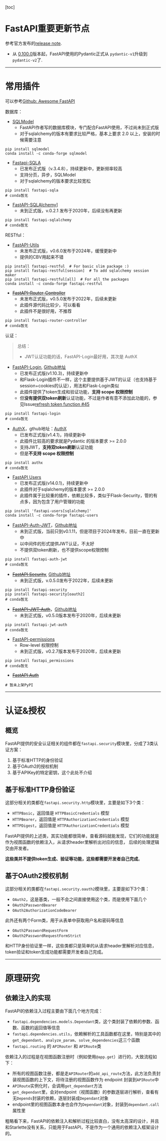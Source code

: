 [toc]

# FastAPI重要更新节点
参考官方发布的[release note](https://fastapi.tiangolo.com/release-notes/#release-notes).

+ 从 [0.100.0](https://fastapi.tiangolo.com/release-notes/#01000)版本起，FastAPI使用的Pydantic正式从 `pydantic-v1`升级到`pydantic-v2`了.

------
# 常用插件
可以参考[Github: Awesome FastAPI](https://github.com/yshan2028/awesome-fastapi/blob/main/README.md)

数据库：
- [SQLModel](https://sqlmodel.tiangolo.com/)
  - FastAPI作者写的数据库模块，专门配合FastAPI使用，不过尚未到正式版
  - 对于sqlalchemy的版本有要求比较严格，基本上要求 2.0 以上，安装的时候需要注意 
```shell
pip install sqlmodel
conda install -c conda-forge sqlmodel 
```
- [Fastapi-SQLA](https://github.com/dialoguemd/fastapi-sqla)
  - 已发布正式版（v.3.4.8），持续更新中，更新频率较高
  - 支持分页，异步，SQLModel
  - 对于sqlalchemy的版本要求比较宽松
```shell
pip install fastapi-sqla
# conda暂无
```
- [FastAPI-SQLAlchemy](https://github.com/mfreeborn/fastapi-sqlalchemy)]
  - 未到正式版，v.0.2.1 发布于2020年，后续没有再更新 
```shell
pip install fastapi-sqlalchemy
# conda暂无
```

RESTful：
- [FastAPI-Utils](https://fastapi-utils.davidmontague.xyz/)
  - 未发布正式版，v0.6.0发布于2024年，缓慢更新中
  - 提供的CBV用起来不错
```shell
pip install fastapi-restful  # For basic slim package :)
pip install fastapi-restful[session]  # To add sqlalchemy session maker
pip install fastapi-restful[all]  # For all the packages
conda install -c conda-forge fastapi-restful 
```
- [~~FastAPI-Router-Controller~~](https://github.com/KiraPC/fastapi-router-controller)
  - 未发布正式版，v0.5.0发布于2022年，后续未更新
  - 此插件源代码比较少，可以看看
  - 此插件不是很好用，不推荐
```shell
pip install fastapi-router-controller
# conda暂无
```


认证：
> 总结：
> + JWT认证功能的话，FastAPI-Login最好用，其次是 AuthX

- [FastAPI-Login](https://fastapi-login.readthedocs.io/), [Github地址](https://github.com/MushroomMaula/fastapi_login)
  - 已发布正式版(v1.10.3)，持续更新中 
  - 和Flask-Login插件不一样，这个主要提供基于JWT的认证（也支持基于session+cookies的认证），用法和Flask-Login类似
  - 此插件提供了token生成和验证功能，**支持 scope 权限控制**
  - 但**没有提供双token刷新**认证功能，不过是作者有意不添加此功能的，参见Issue[refresh token function #45](https://github.com/MushroomMaula/fastapi_login/issues/45)
```shell
pip install fastapi-login
# conda暂无
```
- [AuthX](https://authx.yezz.me/)，gthub地址：[AuthX](https://github.com/yezz123/AuthX?tab=readme-ov-file)
  - 已发布正式版(v1.4.1)，持续更新中
  - 此插件比较高的要求就是Pydantic 的版本要求 >= 2.0.0
  - 支持JWT，**支持双token刷新**认证功能
  - 但是**不支持 scope 权限控制**
```shell
pip install authx
# conda暂无
```
- [FastAPI Users](https://fastapi-users.github.io/fastapi-users/latest/)
  - 已发布正式版(v14.0.1)，持续更新中 
  - 此插件对于sqlalchemy的版本要求 >= 2.0.0
  - 此插件属于比较重的插件，依赖比较多，类似于Flask-Security，管的有点多，因为包含了用户管理的功能
```shell
pip install 'fastapi-users[sqlalchemy]'
conda install -c conda-forge fastapi-users
```
- [FastAPI-Auth-JWT](https://deepmancer.github.io/fastapi-auth-jwt/)，[Github地址](https://github.com/deepmancer/fastapi-auth-jwt)
  - 未到正式版，当前只到v0.1.11，但是项目于2024年发布，目前一直在更新中
  - 以中间件的形式提供JWT认证，不太好
  - 不提供双token刷新，也不提供scope权限控制
```shell
pip install fastapi-auth-jwt
# conda暂无
```
- [~~FastAPI Security~~](https://jacobsvante.github.io/fastapi-security/), [Github地址](https://github.com/jacobsvante/fastapi-security)
  - 未到正式版，v.0.5.0发布于2022年，后续未更新 
```shell
pip install fastapi-security
pip install fastapi-security[oauth2]
# conda暂无
```
- [~~FastAPI-JWT-Auth~~](https://indominusbyte.github.io/fastapi-jwt-auth/)，[Github地址](https://github.com/IndominusByte/fastapi-jwt-auth?tab=readme-ov-file)
  - 未到正式版，v0.5.0版本发布于2020年，后续未更新 
```shell
pip install fastapi-jwt-auth
# conda暂无
```
- [FastAPI-permissions](https://github.com/holgi/fastapi-permissions)
  - Row-level 权限控制
  - 未到正式版，v0.2.7版本发布于2020年，后续未更新 
```shell
pip install fastapi_permissions
# conda暂无
```
- [~~FastAPI Auth~~](https://github.com/dmontagu/fastapi-auth)
```shell
# 暂未上架PyPI
```


----------
# 认证&授权

## 概览
FastAPI提供的安全认证相关的组件都在`fastapi.security`模块里，分成了3类认证方案：
1. 基于标准HTTP的身份验证
2. 基于OAuth2的授权机制
3. 基于APIKey的特定密钥，这个此处不介绍

## 基于标准HTTP身份验证
这部分相关的类都在`fastapi.security.http`模块里，主要是如下3个类：
+ `HTTPBasic`，返回值是 `HTTPBasicCredentials` 模型
+ `HTTPBearer`，返回值是 `HTTPAuthorizationCredentials` 模型
+ `HTTPDigest`，返回值是 `HTTPAuthorizationCredentials` 模型

FastAPI提供的上述类，其实功能都很简单，查看源码就能发现，它们的功能就是作为视图函数的依赖注入，从请求header里解析出对应的信息，
后续的处理逻辑交由开发者。

**这些类并不提供token生成、验证等功能，这些都需要开发者自己完成**。

## 基于OAuth2授权机制
这部分相关的类都在`fastapi.security.oauth2`模块里，主要是如下3个类：
+ `OAuth2`，这是基类，一般不会之间直接使用这个类，而是使用下面几个
+ `OAuth2PasswordBearer`
+ `OAuth2AuthorizationCodeBearer`

此外还有两个Form类，用于从表单中获取用户名和密码等信息
+ `OAuth2PasswordRequestForm`
+ `OAuth2PasswordRequestFormStrict`

和HTTP身份验证里一样，这些类都只是简单的从请求header里解析对应信息，token验证和token生成功能都需要开发者自己完成。

---------
# 原理研究

## 依赖注入的实现

FastAPI的依赖注入过程主要由下面几个地方完成：
+ `fastapi.dependencies.models.Dependant`类，这个类封装了依赖的参数、函数、函数的返回值等信息
+ `fastapi.dependencies.utils`，依赖解析的工具函数都在这里，特别是其中的`get_dependant`、`analyze_param`、`solve_dependencies`这三个函数
+ `fastapi.routing` 的 `APIRouter` 和 `APIRoute`类

依赖注入的过程是在视图函数注册时（例如使用`@app.get`）进行的，大致流程如下：
+ 所有的视图函数注册，都是走`APIRouter`的`add_api_route`方法，此方法负责封装视图函数的上下文，将待注册的视图函数作为 endpoint 封装到`APIRoute`中
+ `APIRoute`实例化时，会调用`get_dependant`方法
+ `get_dependant`里，会对endpoint（视图函数）的参数逐层进行解析，查看有无`Depends`封装的依赖，逐层封装成`Dependant`对象
+ endpoint里的视图函数本身也会作为`Dependant`对象，封装到`dependant.call`属性里

粗略看下来，FastAPI的依赖注入和解析过程比较直白，没有太高深的设计，并且和Starlette没有关系，只能用于FastAPI，不是作为一个通用的依赖注入框架设计的。
